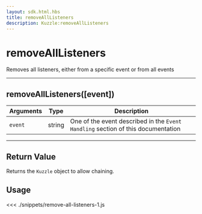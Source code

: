 ```yaml
---
layout: sdk.html.hbs
title: removeAllListeners
description: Kuzzle:removeAllListeners
---
```


# removeAllListeners

Removes all listeners, either from a specific event or from all events

---

## removeAllListeners([event])

| Arguments | Type   | Description                                                                      |
| --------- | ------ | -------------------------------------------------------------------------------- |
| `event`   | string | One of the event described in the `Event Handling` section of this documentation |

---

## Return Value

Returns the `Kuzzle` object to allow chaining.

## Usage

<<< ./snippets/remove-all-listeners-1.js
